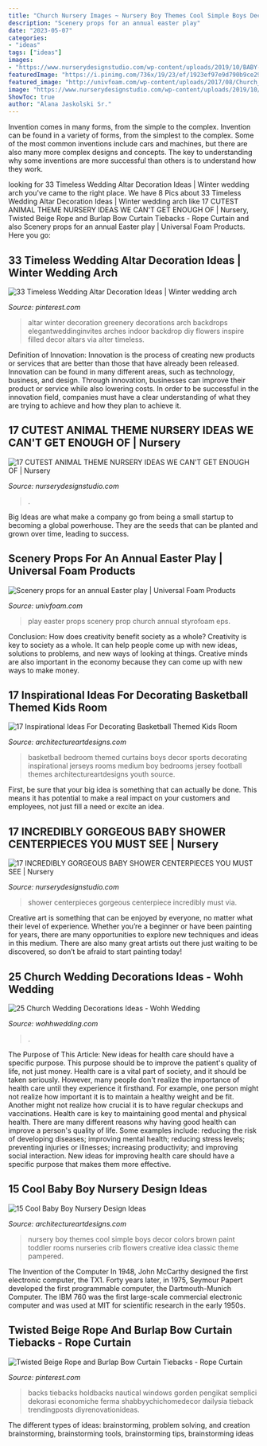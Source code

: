 ```yaml
---
title: "Church Nursery Images ~ Nursery Boy Themes Cool Simple Boys Decor Colors Brown Paint Toddler Rooms Nurseries Crib Flowers Creative Idea Classic Theme Pampered"
description: "Scenery props for an annual easter play"
date: "2023-05-07"
categories:
- "ideas"
tags: ["ideas"]
images:
- "https://www.nurserydesignstudio.com/wp-content/uploads/2019/10/BABY-SHOWER-CENTERPIECE-IDEAS-4.jpg"
featuredImage: "https://i.pinimg.com/736x/19/23/ef/1923ef97e9d790b9ce2998ec96eaed36.jpg"
featured_image: "http://univfoam.com/wp-content/uploads/2017/08/Church_Easter_Play_Prop.jpg"
image: "https://www.nurserydesignstudio.com/wp-content/uploads/2019/10/BABY-SHOWER-CENTERPIECE-IDEAS-4.jpg"
ShowToc: true
author: "Alana Jaskolski Sr."
---
```



Invention comes in many forms, from the simple to the complex.
Invention can be found in a variety of forms, from the simplest to the complex. Some of the most common inventions include cars and machines, but there are also many more complex designs and concepts. The key to understanding why some inventions are more successful than others is to understand how they work.

	

		
looking for 33 Timeless Wedding Altar Decoration Ideas | Winter wedding arch you've came to the right place. We have 8 Pics about 33 Timeless Wedding Altar Decoration Ideas | Winter wedding arch like 17 CUTEST ANIMAL THEME NURSERY IDEAS WE CAN&#039;T GET ENOUGH OF | Nursery, Twisted Beige Rope and Burlap Bow Curtain Tiebacks - Rope Curtain and also Scenery props for an annual Easter play | Universal Foam Products. Here you go:
		
    
## 33 Timeless Wedding Altar Decoration Ideas | Winter Wedding Arch

<img loading=lazy src="https://i.pinimg.com/736x/ee/96/d4/ee96d4b453e7427cc39b001370cabd8e.jpg" onerror="this.onerror=null;this.src='https://tse4.mm.bing.net/th?id=OIP.OkyAXUMNSWepK5DKpqm8hwHaLG&amp;pid=15.1';" alt="33 Timeless Wedding Altar Decoration Ideas | Winter wedding arch">

_Source: pinterest.com_

>altar winter decoration greenery decorations arch backdrops elegantweddinginvites arches indoor backdrop diy flowers inspire filled decor altars via alter timeless. 

	

Definition of Innovation:
Innovation is the process of creating new products or services that are better than those that have already been released. Innovation can be found in many different areas, such as technology, business, and design. Through innovation, businesses can improve their product or service while also lowering costs. In order to be successful in the innovation field, companies must have a clear understanding of what they are trying to achieve and how they plan to achieve it.

    
## 17 CUTEST ANIMAL THEME NURSERY IDEAS WE CAN&#039;T GET ENOUGH OF | Nursery

<img loading=lazy src="https://www.nurserydesignstudio.com/wp-content/uploads/2020/11/ANIMAL-THEME-NURSERY-11-500x750.png" onerror="this.onerror=null;this.src='https://tse4.mm.bing.net/th?id=OIP.P-qpRXHZSviqJ4ETTTo1RgHaLH&amp;pid=15.1';" alt="17 CUTEST ANIMAL THEME NURSERY IDEAS WE CAN&#039;T GET ENOUGH OF | Nursery">

_Source: nurserydesignstudio.com_

>. 

	

Big Ideas are what make a company go from being a small startup to becoming a global powerhouse. They are the seeds that can be planted and grown over time, leading to success.

    
## Scenery Props For An Annual Easter Play | Universal Foam Products

<img loading=lazy src="http://univfoam.com/wp-content/uploads/2017/08/Church_Easter_Play_Prop.jpg" onerror="this.onerror=null;this.src='https://tse2.mm.bing.net/th?id=OIP.-Uj9hKr7HZ-snLB-ijHl3AHaFj&amp;pid=15.1';" alt="Scenery props for an annual Easter play | Universal Foam Products">

_Source: univfoam.com_

>play easter props scenery prop church annual styrofoam eps. 

	

Conclusion: How does creativity benefit society as a whole?
Creativity is key to society as a whole. It can help people come up with new ideas, solutions to problems, and new ways of looking at things. Creative minds are also important in the economy because they can come up with new ways to make money.

    
## 17 Inspirational Ideas For Decorating Basketball Themed Kids Room

<img loading=lazy src="https://www.architectureartdesigns.com/wp-content/uploads/2016/11/9-32-630x473.jpg" onerror="this.onerror=null;this.src='https://tse3.mm.bing.net/th?id=OIP.UTs30Z6LwnPNdJn6aJ_yBQHaFj&amp;pid=15.1';" alt="17 Inspirational Ideas For Decorating Basketball Themed Kids Room">

_Source: architectureartdesigns.com_

>basketball bedroom themed curtains boys decor sports decorating inspirational jerseys rooms medium boy bedrooms jersey football themes architectureartdesigns youth source. 

	

First, be sure that your big idea is something that can actually be done. This means it has potential to make a real impact on your customers and employees, not just fill a need or excite an idea.

    
## 17 INCREDIBLY GORGEOUS BABY SHOWER CENTERPIECES YOU MUST SEE | Nursery

<img loading=lazy src="https://www.nurserydesignstudio.com/wp-content/uploads/2019/10/BABY-SHOWER-CENTERPIECE-IDEAS-4.jpg" onerror="this.onerror=null;this.src='https://tse3.mm.bing.net/th?id=OIP.FO40SPA8uMXaGd6qBKPa6wHaLG&amp;pid=15.1';" alt="17 INCREDIBLY GORGEOUS BABY SHOWER CENTERPIECES YOU MUST SEE | Nursery">

_Source: nurserydesignstudio.com_

>shower centerpieces gorgeous centerpiece incredibly must via. 

	

Creative art is something that can be enjoyed by everyone, no matter what their level of experience. Whether you’re a beginner or have been painting for years, there are many opportunities to explore new techniques and ideas in this medium. There are also many great artists out there just waiting to be discovered, so don’t be afraid to start painting today!

    
## 25 Church Wedding Decorations Ideas - Wohh Wedding

<img loading=lazy src="https://www.wohhwedding.com/wp-content/uploads/2016/05/Simple-Church-Wedding-Decorations.jpg" onerror="this.onerror=null;this.src='https://tse2.mm.bing.net/th?id=OIP.c2LEShp2Y6hr0QODYBu-dgHaLG&amp;pid=15.1';" alt="25 Church Wedding Decorations Ideas - Wohh Wedding">

_Source: wohhwedding.com_

>. 

	

The Purpose of This Article: New ideas for health care should have a specific purpose. This purpose should be to improve the patient's quality of life, not just money.
Health care is a vital part of society, and it should be taken seriously. However, many people don't realize the importance of health care until they experience it firsthand. For example, one person might not realize how important it is to maintain a healthy weight and be fit. Another might not realize how crucial it is to have regular checkups and vaccinations. Health care is key to maintaining good mental and physical health. There are many different reasons why having good health can improve a person's quality of life. Some examples include: reducing the risk of developing diseases; improving mental health; reducing stress levels; preventing injuries or illnesses; increasing productivity; and improving social interaction. New ideas for improving health care should have a specific purpose that makes them more effective.

    
## 15 Cool Baby Boy Nursery Design Ideas

<img loading=lazy src="https://www.architectureartdesigns.com/wp-content/uploads/2015/02/7.jpeg" onerror="this.onerror=null;this.src='https://tse2.mm.bing.net/th?id=OIP.Wcjdc6FRcot2bbocD9bi7gHaF7&amp;pid=15.1';" alt="15 Cool Baby Boy Nursery Design Ideas">

_Source: architectureartdesigns.com_

>nursery boy themes cool simple boys decor colors brown paint toddler rooms nurseries crib flowers creative idea classic theme pampered. 

	

The Invention of the Computer
In 1948, John McCarthy designed the first electronic computer, the TX1. Forty years later, in 1975, Seymour Papert developed the first programmable computer, the Dartmouth-Munich Computer. The IBM 760 was the first large-scale commercial electronic computer and was used at MIT for scientific research in the early 1950s.

    
## Twisted Beige Rope And Burlap Bow Curtain Tiebacks - Rope Curtain

<img loading=lazy src="https://i.pinimg.com/736x/19/23/ef/1923ef97e9d790b9ce2998ec96eaed36.jpg" onerror="this.onerror=null;this.src='https://tse3.mm.bing.net/th?id=OIP.PodLoGW6SPZDOT51S2EoJAAAAA&amp;pid=15.1';" alt="Twisted Beige Rope and Burlap Bow Curtain Tiebacks - Rope Curtain">

_Source: pinterest.com_

>backs tiebacks holdbacks nautical windows gorden pengikat semplici dekorasi economiche ferma shabbyychichomedecor dailysia tieback trendingposts diyrenovationideas. 

	

The different types of ideas: brainstorming, problem solving, and creation
brainstorming, brainstorming tools, brainstorming tips, brainstorming ideas

